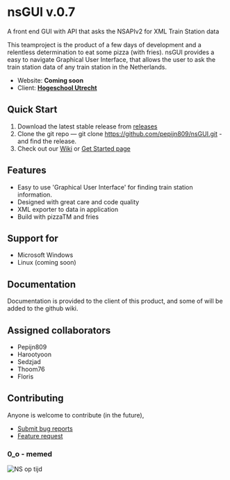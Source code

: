 # nsGUI     v.0.7
A front end GUI with API that asks the NSAPIv2 for XML Train Station data

This teamproject is the product of a few days of development and a relentless determination to eat some pizza (with fries). 
nsGUI provides a easy to navigate Graphical User Interface, that allows the user to ask the train station data of any train
station in the Netherlands.

* Website: **Coming soon**  
* Client: [**Hogeschool Utrecht**](https://hu.nl)   

## Quick Start  
1. Download the latest stable release from [releases](https://github.com/pepijn809/nsGUI/releases)
2. Clone the git repo — git clone https://github.com/pepijn809/nsGUI.git - and find the release.
3. Check out our [Wiki](https://github.com/pepijn809/nsGUI/wiki) or [Get Started page](https://github.com/pepijn809/nsGUI/wiki/Requirements)  

## Features  
* Easy to use 'Graphical User Interface' for finding train station information. 
* Designed with great care and code quality
* XML exporter to data in application
* Build with pizzaTM and fries

## Support for   
* Microsoft Windows
* Linux (coming soon)

## Documentation  
Documentation is provided to the client of this product, and some of will be added to the github wiki.

## Assigned collaborators  
- Pepijn809
- Harootyoon
- Sedzjad
- Thoom76
- Floris

## Contributing  
Anyone is welcome to contribute (in the future),  

* [Submit bug reports](https://github.com/pepijn809/nsGUI/wiki/Bug-reports)
* [Feature request](https://github.com/pepijn809/nsGUI/wiki/Feature-requests)

### 0_o - memed
![NS op tijd](https://i.imgur.com/85qa0BJ.png)
